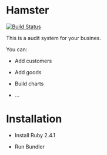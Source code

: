 # Hamster
[![Build Status](https://travis-ci.org/sergiy-koshoviy/Hamster.svg?branch=development)](https://travis-ci.org/sergiy-koshoviy/Hamster)


This is a audit system for your busines.

You can:

* Add customers

* Add goods

* Build charts

* ...

# Installation

* Install Ruby 2.4.1

* Run Bundler

